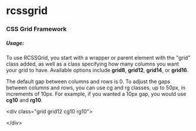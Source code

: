 # rcssgrid
<h3>CSS Grid Framework</h3>

<h5>Usage:</h5>

<p>To use RCSSGrid, you start with a wrapper or parent element with the "grid" class added, as well as a class specifying how many columns you want your grid to have. Available options include <strong>grid8</strong>, <strong>grid12</strong>, <strong>grid14</strong>, or <strong>grid16</strong>.</p>

<p>The default gap between columns and rows is 0. To adjust the gaps between columns and rows, you can use cg and rg classes, up to 50px, in increments of 10px. For example, if you wanted a 10px gap, you would use <strong>cg10</strong> and <strong>rg10</strong>.


&lt;div class="grid grid12 cg10 rg10"&gt;

&lt;/div&gt;
